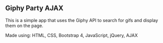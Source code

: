 ## Giphy Party AJAX

This is a simple app that uses the Giphy API to search for gifs and display them on the page.

Made using:
HTML, CSS, Bootstrap 4, JavaScript, jQuery, AJAX

